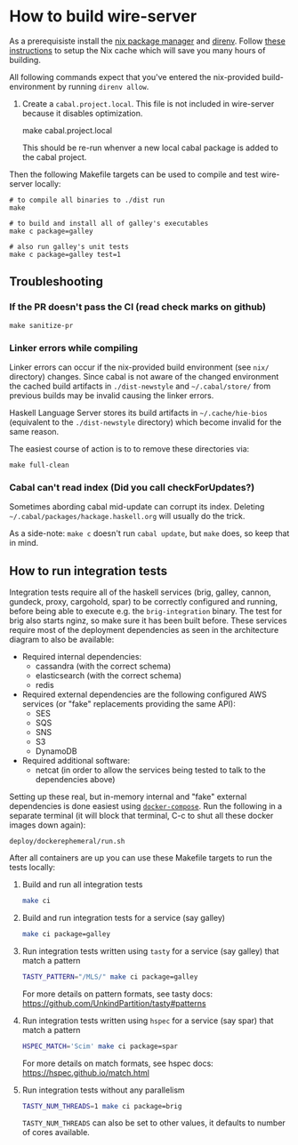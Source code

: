 # How to build wire-server

As a prerequisiste install the [nix package manager](https://nixos.org/) and [direnv](https://direnv.net/). Follow [these instructions](https://wire-server.cachix.org) to setup the Nix cache which will save you many hours of building.

All following commands expect that you've entered the nix-provided build-environment by running `direnv allow`.


1. Create a `cabal.project.local`. This file is not included in wire-server because it disables optimization.


   make cabal.project.local


   This should be re-run whenver a new local cabal package is added to the cabal project.

Then the following Makefile targets can be used to compile and test wire-server locally:


    # to compile all binaries to ./dist run
    make

    # to build and install all of galley's executables
    make c package=galley

    # also run galley's unit tests
    make c package=galley test=1


## Troubleshooting

### If the PR doesn't pass the CI (read check marks on github)

```
make sanitize-pr
```

### Linker errors while compiling

Linker errors can occur if the nix-provided build environment (see `nix/` directory) changes. Since cabal is not aware of the changed environment the cached build artifacts in `./dist-newstyle` and `~/.cabal/store/` from previous builds may be invalid causing the linker errors.

Haskell Language Server stores its build artifacts in `~/.cache/hie-bios` (equivalent to the `./dist-newstyle` directory) which become invalid for the same reason.

The easiest course of action is to to remove these directories via:

```
make full-clean
```

### Cabal can't read index (Did you call checkForUpdates?)

Sometimes abording cabal mid-update can corrupt its index. Deleting `~/.cabal/packages/hackage.haskell.org` will usually do the trick.

As a side-note: `make c` doesn't run `cabal update`, but `make` does, so keep that in mind.


## How to run integration tests

Integration tests require all of the haskell services (brig, galley, cannon, gundeck, proxy, cargohold, spar) to be correctly configured and running, before being able to execute e.g. the `brig-integration` binary. The test for brig also starts nginz, so make sure it has been built before.
These services require most of the deployment dependencies as seen in the architecture diagram to also be available:

- Required internal dependencies:
    - cassandra (with the correct schema)
    - elasticsearch (with the correct schema)
    - redis
- Required external dependencies are the following configured AWS services (or "fake" replacements providing the same API):
    - SES
    - SQS
    - SNS
    - S3
    - DynamoDB
- Required additional software:
    - netcat (in order to allow the services being tested to talk to the dependencies above)

Setting up these real, but in-memory internal and "fake" external dependencies is done easiest using [`docker-compose`](https://docs.docker.com/compose/install/). Run the following in a separate terminal (it will block that terminal, C-c to shut all these docker images down again):

```
deploy/dockerephemeral/run.sh
```

After all containers are up you can use these Makefile targets to run the tests locally:

1. Build and run all integration tests
   ```bash
   make ci
   ```

2. Build and run integration tests for a service (say galley)
   ```bash
   make ci package=galley
   ```

3. Run integration tests written using `tasty` for a service (say galley) that match a pattern
   ```bash
   TASTY_PATTERN="/MLS/" make ci package=galley
   ```
   For more details on pattern formats, see tasty docs: https://github.com/UnkindPartition/tasty#patterns

4. Run integration tests written using `hspec` for a service (say spar) that match a pattern
   ```bash
   HSPEC_MATCH='Scim' make ci package=spar
   ```
   For more details on match formats, see hspec docs: https://hspec.github.io/match.html

5. Run integration tests without any parallelism
   ```bash
   TASTY_NUM_THREADS=1 make ci package=brig
   ```

   `TASTY_NUM_THREADS` can also be set to other values, it defaults to number of cores available.
